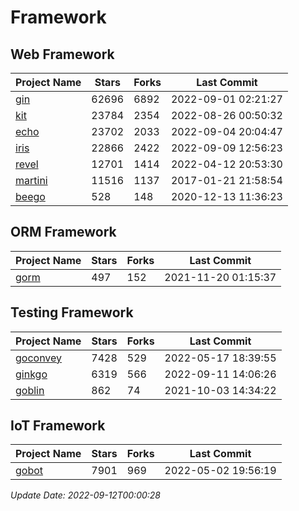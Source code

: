 # Framework

## Web Framework
| Project Name | Stars | Forks | Last Commit |
| ------------ | ----- | ----- | ----------- |
| [gin](https://github.com/gin-gonic/gin) | 62696 | 6892 | 2022-09-01 02:21:27 |
| [kit](https://github.com/go-kit/kit) | 23784 | 2354 | 2022-08-26 00:50:32 |
| [echo](https://github.com/labstack/echo) | 23702 | 2033 | 2022-09-04 20:04:47 |
| [iris](https://github.com/kataras/iris) | 22866 | 2422 | 2022-09-09 12:56:23 |
| [revel](https://github.com/revel/revel) | 12701 | 1414 | 2022-04-12 20:53:30 |
| [martini](https://github.com/go-martini/martini) | 11516 | 1137 | 2017-01-21 21:58:54 |
| [beego](https://github.com/astaxie/beego) | 528 | 148 | 2020-12-13 11:36:23 |

## ORM Framework
| Project Name | Stars | Forks | Last Commit |
| ------------ | ----- | ----- | ----------- |
| [gorm](https://github.com/jinzhu/gorm) | 497 | 152 | 2021-11-20 01:15:37 |

## Testing Framework
| Project Name | Stars | Forks | Last Commit |
| ------------ | ----- | ----- | ----------- |
| [goconvey](https://github.com/smartystreets/goconvey) | 7428 | 529 | 2022-05-17 18:39:55 |
| [ginkgo](https://github.com/onsi/ginkgo) | 6319 | 566 | 2022-09-11 14:06:26 |
| [goblin](https://github.com/franela/goblin) | 862 | 74 | 2021-10-03 14:34:22 |

## IoT Framework
| Project Name | Stars | Forks | Last Commit |
| ------------ | ----- | ----- | ----------- |
| [gobot](https://github.com/hybridgroup/gobot) | 7901 | 969 | 2022-05-02 19:56:19 |

*Update Date: 2022-09-12T00:00:28*